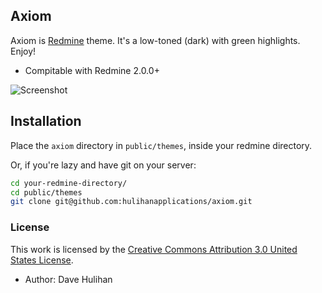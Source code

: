 ## Axiom

Axiom is [Redmine](http://www.redmine.org/) theme. It's a low-toned (dark) with green highlights. Enjoy!

* Compitable with Redmine 2.0.0+

![Screenshot](https://github.com/hulihanapplications/axiom/raw/master/screenshot.png)

## Installation

Place the `axiom` directory in `public/themes`, inside your redmine directory.

Or, if you're lazy and have git on your server:

```sh
cd your-redmine-directory/
cd public/themes
git clone git@github.com:hulihanapplications/axiom.git
```

### License

This work is licensed by the [Creative Commons Attribution 3.0 United States License](http://creativecommons.org/licenses/by/3.0/).

* Author: Dave Hulihan
